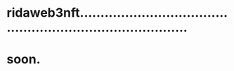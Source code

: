 # ridaweb3nft................................................................................
# soon.
